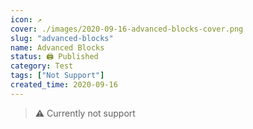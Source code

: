 ```yaml
---
icon: ↗️
cover: ./images/2020-09-16-advanced-blocks-cover.png
slug: "advanced-blocks"
name: Advanced Blocks
status: 🖨 Published
category: Test
tags: ["Not Support"]
created_time: 2020-09-16
---
```


> ⚠️ Currently not support
